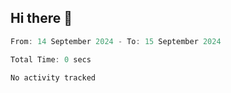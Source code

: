 ## Hi there 👋
<!--START_SECTION:Muni-->

```Javascript
From: 14 September 2024 - To: 15 September 2024

Total Time: 0 secs

No activity tracked
```

<!--END_SECTION:Muni-->
